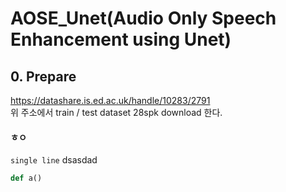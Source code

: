 # AOSE_Unet(Audio Only Speech Enhancement using Unet)  

## 0. Prepare
https://datashare.is.ed.ac.uk/handle/10283/2791  
위 주소에서 train / test dataset 28spk download 한다.
#### ㅎㅇ

```single line``` dsasdad

```python
def a()


```
